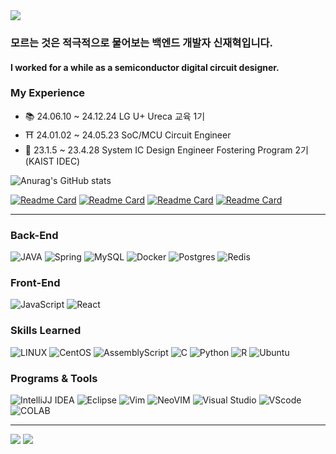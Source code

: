 <!-- 상단 스크립트 -->
<!-- <img src="https://capsule-render.vercel.app/api?type=waving&color=gradient&text=I'll%20Be%20a%20Back&fontColor=E1008B&animation=twinkling&stroke=D3C4B6&strokeWidth=2&height=150&section=header" /> -->
<img src="https://capsule-render.vercel.app/api?type=waving&color=gradient&stroke=D3C4B6&strokeWidth=2&height=150&section=header" />

### 모르는 것은 적극적으로 물어보는 백엔드 개발자 신재혁입니다.
#### I worked for a while as a semiconductor digital circuit designer.
### My Experience
- 📚 24.06.10 ~ 24.12.24 LG U+ Ureca 교육 1기
- ⛩ 24.01.02 ~ 24.05.23 SoC/MCU Circuit Engineer
- 🌈 23.1.5 ~ 23.4.28 System IC Design Engineer Fostering Program 2기(KAIST IDEC)
<!-- - ⛩ How to Contact me this mail : 1. red_eyes43@naver.com        2. hyuk.beback@gmail.com -->
<!-- [![Solved.ac Profile](http://mazassumnida.wtf/api/v2/generate_badge?boj=shanate)](https://solved.ac/shanate/) -->
![Anurag's GitHub stats](https://github-readme-stats.vercel.app/api?username=shanate&show_icons=true&theme=flag-india)

[![Readme Card](https://github-readme-stats.vercel.app/api/pin/?username=shanate&theme=flag-india&repo=peauty-BE)](https://github.com/Shanate/peauty-BE)
[![Readme Card](https://github-readme-stats.vercel.app/api/pin/?username=shanate&theme=flag-india&repo=Ureca-MBTiny-Backend)](https://github.com/Shanate/Ureca-MBTiny-Backend)
[![Readme Card](https://github-readme-stats.vercel.app/api/pin/?username=shanate&theme=flag-india&repo=CZB-BE)](https://github.com/Shanate/CZB-BE)
[![Readme Card](https://github-readme-stats.vercel.app/api/pin/?username=shanate&theme=flag-india&repo=CS-Study)](https://github.com/Shanate/CS-Study)

---
<h3>Back-End</h3>

![JAVA](	https://img.shields.io/badge/Java-ED8B00?style=for-the-badge&logo=openjdk&logoColor=white)
![Spring](https://img.shields.io/badge/Spring-6DB33F?style=for-the-badge&logo=spring&logoColor=white)
![MySQL](https://img.shields.io/badge/MySQL-CC0000?style=for-the-badge&logo=mysql&logoColor=white)
![Docker](https://img.shields.io/badge/docker-%230db7ed.svg?style=for-the-badge&logo=docker&logoColor=white)
![Postgres](https://img.shields.io/badge/postgres-%23316192.svg?style=for-the-badge&logo=postgresql&logoColor=white)
![Redis](https://img.shields.io/badge/redis-%23DD0031.svg?style=for-the-badge&logo=redis&logoColor=white)

<!-- ![MongoDB](https://img.shields.io/badge/MongoDB-4EA94B?style=for-the-badge&logo=mongodb&logoColor=white) -->
<h3>Front-End</h3>

![JavaScript](https://img.shields.io/badge/JavaScript-F7DF1E?style=for-the-badge&logo=JavaScript&logoColor=white)
![React](https://img.shields.io/badge/React-20232A?style=for-the-badge&logo=react&logoColor=61DAFB)
<h3>Skills Learned</h3>

![LINUX](https://img.shields.io/badge/Linux-FCC624?style=for-the-badge&logo=linux&logoColor=black)
![CentOS](https://img.shields.io/badge/Cent%20OS-262577?style=for-the-badge&logo=CentOS&logoColor=white)
![AssemblyScript](https://img.shields.io/badge/assembly%20script-%23000000.svg?style=for-the-badge&logo=assemblyscript&logoColor=white)
![C](https://img.shields.io/badge/C-00599C?style=for-the-badge&logo=c&logoColor=white)
![Python](https://img.shields.io/badge/Python-3776AB?style=for-the-badge&logo=python&logoColor=white)
![R](https://img.shields.io/badge/R-276DC3?style=for-the-badge&logo=r&logoColor=white)
![Ubuntu](https://img.shields.io/badge/Ubuntu-E95420?style=for-the-badge&logo=ubuntu&logoColor=white)
<h3>Programs & Tools</h3>

![IntelliJJ IDEA](https://img.shields.io/badge/IntelliJ_IDEA-000000.svg?style=for-the-badge&logo=intellij-idea&logoColor=white)
![Eclipse](https://img.shields.io/badge/Eclipse-2C2255?style=for-the-badge&logo=eclipse&logoColor=white)
![Vim](https://img.shields.io/badge/VIM-%2311AB00.svg?style=for-the-badge&logo=vim&logoColor=white)
![NeoVIM](https://img.shields.io/badge/NeoVim-%2357A143.svg?&style=for-the-badge&logo=neovim&logoColor=white)
![Visual Studio](https://img.shields.io/badge/Visual_Studio-5C2D91?style=for-the-badge&logo=visual%20studio&logoColor=white)
![VScode](https://img.shields.io/badge/Visual_Studio_Code-0078D4?style=for-the-badge&logo=visual%20studio%20code&logoColor=white)
![COLAB](https://img.shields.io/badge/Colab-F9AB00?style=for-the-badge&logo=googlecolab&color=525252)

---
<img src="https://ghchart.rshah.org/FF7F00/shanate" />

<!-- 하단 스크립트 -->
<img src="https://capsule-render.vercel.app/api?type=waving&color=gradient&height=150&section=footer" />
